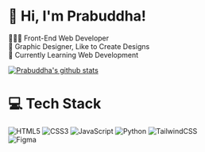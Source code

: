 
# 👋 Hi, I'm Prabuddha!
👩🏻‍💻 Front-End Web Developer<br/>
🎨 Graphic Designer, Like to Create Designs<br/>
💭 Currently Learning Web Development <br/>

[![Prabuddha's github stats](https://github-readme-stats.vercel.app/api?username=prabuddhaganvir&count_private=true&show_icons=true&theme=radical&hide_rank=false)](https://github.com/prabuddhaganvir/github-readme-stats)
# 💻 Tech Stack
![HTML5](https://img.shields.io/badge/html5-%23E34F26.svg?style=for-the-badge&logo=html5&logoColor=white)
![CSS3](https://img.shields.io/badge/css3-%231572B6.svg?style=for-the-badge&logo=css3&logoColor=white)
![JavaScript](https://img.shields.io/badge/javascript-%23323330.svg?style=for-the-badge&logo=javascript&logoColor=%23F7DF1E)
![Python](https://img.shields.io/badge/python-3670A0?style=for-the-badge&logo=python&logoColor=ffdd54)
![TailwindCSS](https://img.shields.io/badge/tailwindcss-%2338B2AC.svg?style=for-the-badge&logo=tailwind-css&logoColor=white)<br/>
![Figma](https://img.shields.io/badge/figma-%23F24E1E.svg?style=for-the-badge&logo=figma&logoColor=white)
